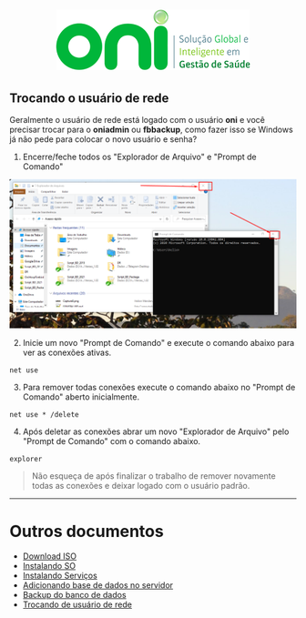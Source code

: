 <h1 align="center">
  <img src="images/oni-logo.png" />
</h1>

## Trocando o usuário de rede

Geralmente o usuário de rede está logado com o usuário **oni** e você precisar trocar para o **oniadmin** ou **fbbackup**, como fazer isso se Windows já não pede para colocar o novo usuário e senha?

1. Encerre/feche todos os "Explorador de Arquivo" e "Prompt de Comando"
<img src="images/06_Encerrar.png" />

2. Inicie um novo "Prompt de Comando" e execute o comando abaixo para ver as conexões ativas.
```
net use
```

3. Para remover todas conexões execute o comando abaixo no "Prompt de Comando" aberto inicialmente.
```
net use * /delete
```

4. Após deletar as conexões abrar um novo "Explorador de Arquivo" pelo "Prompt de Comando" com o comando abaixo.
```
explorer
```

> Não esqueça de após finalizar o trabalho de remover novamente todas as conexões e deixar logado com o usuário padrão.

___
# Outros documentos
- [Download ISO](README.md)
- [Instalando SO](01INSTALLSO.md)
- [Instalando Serviços](02INSTALLBD.md)
- [Adicionando base de dados no servidor](03BASE.md)
- [Backup do banco de dados](04BACKUP.md)
- [Trocando de usuário de rede](06REDE.md)



